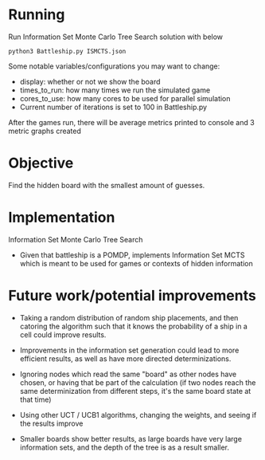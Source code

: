 # Running
Run Information Set Monte Carlo Tree Search solution with below
```
python3 Battleship.py ISMCTS.json
```
Some notable variables/configurations you may want to change:
- display: whether or not we show the board
- times_to_run: how many times we run the simulated game
- cores_to_use: how many cores to be used for parallel simulation
- Current number of iterations is set to 100 in Battleship.py

After the games run, there will be average metrics printed to console and 3 metric graphs created


# Objective

Find the hidden board with the smallest amount of guesses. 

# Implementation

Information Set Monte Carlo Tree Search
- Given that battleship is a POMDP, implements Information Set MCTS which is meant to be used for games or contexts of hidden information


# Future work/potential improvements

- Taking a random distribution of random ship placements, and then catoring the algorithm such that it knows the probability of a ship in a cell could improve results.

- Improvements in the information set generation could lead to more efficient results, as well as have more directed determinizations.

- Ignoring nodes which read the same "board" as other nodes have chosen, or having that be part of the calculation (if two nodes reach the same determinization from different steps, it's the same board state at that time)

- Using other UCT / UCB1 algorithms, changing the weights, and seeing if the results improve

- Smaller boards show better results, as large boards have very large information sets, and the depth of the tree is as a result smaller. 